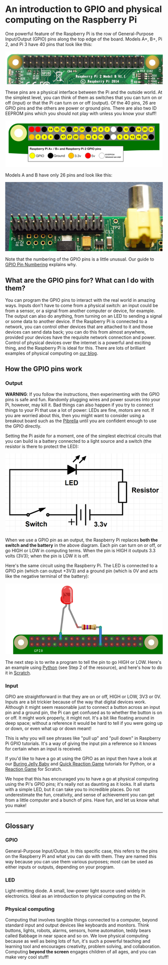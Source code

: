 # An introduction to GPIO and physical computing on the Raspberry Pi

One powerful feature of the Raspberry Pi is the row of General-Purpose Input/Output (GPIO) pins along the top edge of the board. Models A+, B+, Pi 2, and Pi 3 have 40 pins that look like this:

![GPIO pins](images/gpio-pins-pi2.jpg)

These pins are a physical interface between the Pi and the outside world. At the simplest level, you can think of them as switches that you can turn on or off (input) or that the Pi can turn on or off (output). Of the 40 pins, 26 are GPIO pins and the others are power or ground pins. There are also two ID EEPROM pins which you should not play with unless you know your stuff!

![GPIO layout](images/gpio-numbers-pi2.png)

Models A and B have only 26 pins and look like this:

![](images/gpio-pins.jpg)

Note that the numbering of the GPIO pins is a little unusual. Our guide to [GPIO Pin Numbering](sensing-the-weather/guides/GPIO/pin-numbering.md) explains why.

## What are the GPIO pins for? What can I do with them?

You can program the GPIO pins to interact with the real world in amazing ways. Inputs don't have to come from a physical switch: an input could be from a sensor, or a signal from another computer or device, for example. The output can also do anything, from turning on an LED to sending a signal or some data to another device. If the Raspberry Pi is connected to a network, you can control other devices that are attached to it and those devices can send data back; you can do this from almost anywhere, provided your devices have the requisite network connection and power. Control of physical devices over the internet is a powerful and exciting thing, and the Raspberry Pi is ideal for this. There are lots of brilliant examples of physical computing on [our blog](http://www.raspberrypi.org/blog/).

## How the GPIO pins work

### Output

**WARNING**: If you follow the instructions, then experimenting with the GPIO pins is safe and fun. Randomly plugging wires and power sources into your Pi, however, may kill it. Bad things can also happen if you try to connect things to your Pi that use a lot of power: LEDs are fine, motors are not. If you are worried about this, then you might want to consider using a breakout board such as the [Pibrella](http://pibrella.com/) until you are confident enough to use the GPIO directly.

Setting the Pi aside for a moment, one of the simplest electrical circuits that you can build is a battery connected to a light source and a switch (the resistor is there to protect the LED):

![Simple circuit](images/simple-circuit.png)

When we use a GPIO pin as an output, the Raspberry Pi replaces **both the switch and the battery** in the above diagram. Each pin can turn on or off, or go HIGH or LOW in computing terms. When the pin is HIGH it outputs 3.3 volts (3V3); when the pin is LOW it is off.

Here's the same circuit using the Raspberry Pi. The LED is connected to a GPIO pin (which can output +3V3) and a ground pin (which is 0V and acts like the negative terminal of the battery):

![GPIO wth LED](images/gpio-led-pi2.png)

The next step is to write a program to tell the pin to go HIGH or LOW. Here's an example using [Python](http://www.raspberrypi.org/learning/quick-reaction-game/) (see Step 2 of the resource), and here's how to do it in [Scratch](http://www.raspberrypi.org/learning/robot-antenna/).

### Input

GPIO are straightforward in that they are on or off, HIGH or LOW, 3V3 or 0V. Inputs are a bit trickier because of the way that digital devices work. Although it might seem reasonable just to connect a button across an input pin and a ground pin, the Pi can get confused as to whether the button is on or off. It might work properly, it might not. It's a bit like floating around in deep space; without a reference it would be hard to tell if you were going up or down, or even what up or down meant!

This is why you will see phrases like "pull up" and "pull down" in Raspberry Pi GPIO tutorials. It's a way of giving the input pin a reference so it knows for certain when an input is received.

If you'd like to have a go at using the GPIO as an input then have a look at our [Buring Jelly Baby](http://www.raspberrypi.org/learning/burping-jelly-baby/) and [Quick Reaction Game](http://www.raspberrypi.org/learning/quick-reaction-game/) tutorials for Python, or a [Reaction Game](http://www.raspberrypi.org/learning/reaction-game/) for Scratch.

We hope that this has encouraged you to have a go at physical computing using the Pi's GPIO pins; it's really not as daunting as it looks. It all starts with a simple LED, but it can take you to incredible places. Do not underestimate the fun, creativity, and sense of achievement you can get from a little computer and a bunch of pins. Have fun, and let us know what you make! 

---

## Glossary

### GPIO

General-Purpose Input/Output. In this specific case, this refers to the pins on the Raspberry Pi and what you can do with them. They are named this way because you can use them various purposes; most can be used as either inputs or outputs, depending on your program.

### LED

Light-emitting diode. A small, low-power light source used widely in electronics. Ideal as an introduction to physical computing on the Pi.

### Physical computing

Computing that involves tangible things connected to a computer, beyond standard input and output devices like keyboards and monitors. Think buttons, lights, robots, alarms, sensors, home automation, teddy bears called Babbage in near space and so on. We love physical computing because as well as being lots of fun, it's such a powerful teaching and learning tool and encourages creativity, problem solving, and collaboration. Computing **beyond the screen** engages children of all ages, and you can make very cool stuff!

